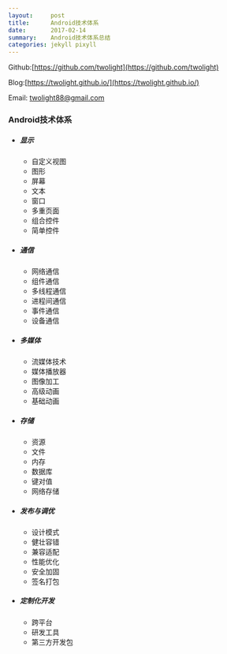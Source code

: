```yaml
---
layout:     post
title:      Android技术体系
date:       2017-02-14
summary:    Android技术体系总结
categories: jekyll pixyll
---
```


Github:[https://github.com/twolight](https://github.com/twolight)

Blog:[https://twolight.github.io/](https://twolight.github.io/)

Email: [twolight88@gmail.com](twolight88@gmail.com)



### Android技术体系

* ##### 显示

  * 自定义视图
  * 图形
  * 屏幕
  * 文本
  * 窗口
  * 多重页面
  * 组合控件
  * 简单控件

* ##### 通信

  * 网络通信
  * 组件通信
  * 多线程通信
  * 进程间通信
  * 事件通信
  * 设备通信

* ##### 多媒体

  * 流媒体技术
  * 媒体播放器
  * 图像加工
  * 高级动画
  * 基础动画

* ##### 存储

  * 资源
  * 文件
  * 内存
  * 数据库
  * 键对值
  * 网络存储

* ##### 发布与调优

  * 设计模式
  * 健壮容错
  * 兼容适配
  * 性能优化
  * 安全加固
  * 签名打包

* ##### 定制化开发

  * 跨平台
  * 研发工具
  * 第三方开发包

  ​

  ​